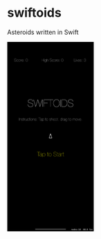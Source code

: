 # swiftoids
Asteroids written in Swift 


<img src="Simulator Screenshot - iPhone 16 Pro Max - 2024-11-13 at 12.13.53.png" width="200" />


